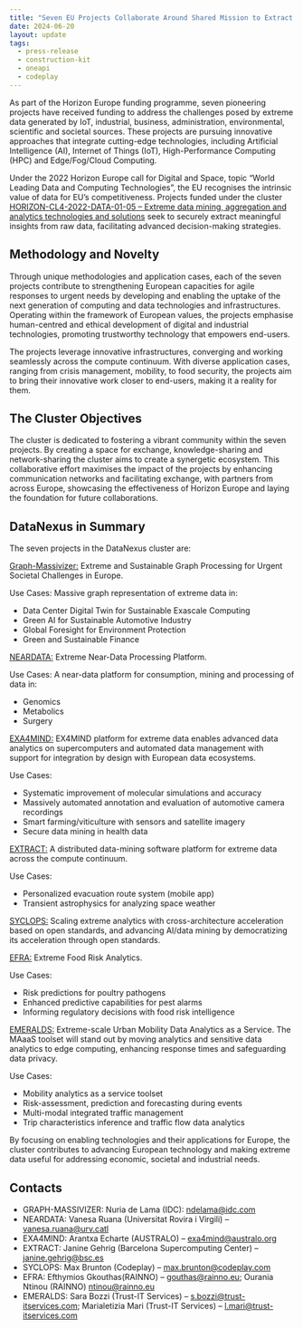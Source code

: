 ```yaml
---
title: "Seven EU Projects Collaborate Around Shared Mission to Extract Meaningful Insights from Extreme Data"
date: 2024-06-20
layout: update
tags:
  - press-release
  - construction-kit
  - oneapi
  - codeplay
---
```


As part of the Horizon Europe funding programme, seven pioneering projects have received funding to address the
challenges posed by extreme data generated by IoT, industrial, business, administration, environmental, scientific and
societal sources. These projects are pursuing innovative approaches that integrate cutting-edge technologies, including
Artificial Intelligence (AI), Internet of Things (IoT), High-Performance Computing (HPC) and Edge/Fog/Cloud Computing.

Under the 2022 Horizon Europe call for Digital and Space, topic “World Leading Data and Computing Technologies”, the EU
recognises the intrinsic value of data for EU’s competitiveness. Projects funded under the
cluster [HORIZON-CL4-2022-DATA-01-05 – Extreme data mining, aggregation and analytics technologies and solutions](https://cordis.europa.eu/programme/id/HORIZON_HORIZON-CL4-2022-DATA-01-05/en)
seek to securely extract meaningful insights from raw data, facilitating advanced decision-making strategies.

## Methodology and Novelty

Through unique methodologies and application cases, each of the seven projects contribute to strengthening European
capacities for agile responses to urgent needs by developing and enabling the uptake of the next generation of computing
and data technologies and infrastructures. Operating within the framework of European values, the projects emphasise
human-centred and ethical development of digital and industrial technologies, promoting trustworthy technology that
empowers end-users.

The projects leverage innovative infrastructures, converging and working seamlessly across the compute continuum. With
diverse application cases, ranging from crisis management, mobility, to food security, the projects aim to bring their
innovative work closer to end-users, making it a reality for them.

## The Cluster Objectives

The cluster is dedicated to fostering a vibrant community within the seven projects. By creating a space for exchange,
knowledge-sharing and network-sharing the cluster aims to create a synergetic ecosystem. This collaborative effort
maximises the impact of the projects by enhancing communication networks and facilitating exchange, with partners from
across Europe, showcasing the effectiveness of Horizon Europe and laying the foundation for future collaborations.

## DataNexus in Summary

The seven projects in the DataNexus cluster are:

[Graph-Massivizer:](https://graph-massivizer.eu/) Extreme and Sustainable Graph Processing for Urgent Societal
Challenges in Europe.

Use Cases: Massive graph representation of extreme data in:

* Data Center Digital Twin for Sustainable Exascale Computing
* Green AI for Sustainable Automotive Industry
* Global Foresight for Environment Protection
* Green and Sustainable Finance

[NEARDATA:](https://neardata.eu/) Extreme Near-Data Processing Platform.

Use Cases: A near-data platform for consumption, mining and processing of data in:

* Genomics
* Metabolics
* Surgery

[EXA4MIND:](https://exa4mind.eu/) EX4MIND platform for extreme data enables advanced data analytics on supercomputers
and automated data
management with support for integration by design with European data ecosystems.

Use Cases:

* Systematic improvement of molecular simulations and accuracy
* Massively automated annotation and evaluation of automotive camera recordings
* Smart farming/viticulture with sensors and satellite imagery
* Secure data mining in health data

[EXTRACT:](https://extract-project.eu/) A distributed data-mining software platform for extreme data across the compute
continuum.

Use Cases:

* Personalized evacuation route system (mobile app)
* Transient astrophysics for analyzing space weather

[SYCLOPS:](https://www.syclops.org/) Scaling extreme analytics with cross-architecture acceleration based on open
standards, and advancing AI/data
mining by democratizing its acceleration through open standards.

[EFRA:](https://efraproject.eu/) Extreme Food Risk Analytics.

Use Cases:

* Risk predictions for poultry pathogens
* Enhanced predictive capabilities for pest alarms
* Informing regulatory decisions with food risk intelligence

[EMERALDS:](https://emeralds-horizon.eu/) Extreme-scale Urban Mobility Data Analytics as a Service. The MAaaS toolset
will stand out by moving analytics
and sensitive data analytics to edge computing, enhancing response times and safeguarding data privacy.

Use Cases:

* Mobility analytics as a service toolset
* Risk-assessment, prediction and forecasting during events
* Multi-modal integrated traffic management
* Trip characteristics inference and traffic flow data analytics

By focusing on enabling technologies and their applications for Europe, the cluster contributes to advancing European
technology and making extreme data useful for addressing economic, societal and industrial needs.

## Contacts

* GRAPH-MASSIVIZER: Nuria de Lama (IDC): <ndelama@idc.com>
* NEARDATA: Vanesa Ruana (Universitat Rovira i Virgili) – <vanesa.ruana@urv.catl>
* EXA4MIND: Arantxa Echarte (AUSTRALO) – <exa4mind@australo.org>
* EXTRACT: Janine Gehrig (Barcelona Supercomputing Center) – <janine.gehrig@bsc.es>
* SYCLOPS: Max Brunton (Codeplay) – <max.brunton@codeplay.com>
* EFRA: Efthymios Gkouthas(RAINNO) – <gouthas@rainno.eu>; Ourania Ntinou (RAINNO) <ntinou@rainno.eu>
* EMERALDS: Sara Bozzi (Trust-IT Services) – <s.bozzi@trust-itservices.com>; Marialetizia Mari (Trust-IT Services) –
  <l.mari@trust-itservices.com>
